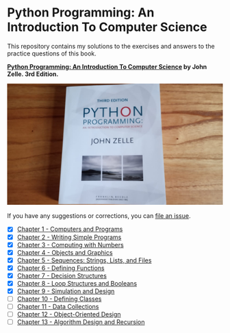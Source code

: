 # Python Programming: An Introduction To Computer Science

This repository contains my solutions to the exercises and answers to the practice questions of this book.

**[Python Programming: An Introduction To Computer Science](https://fbeedle.com/our-books/23-python-programming-an-introduction-to-computer-science-3rd-ed-9781590282755.html) by John Zelle. 3rd Edition.**

![johnzellebook](/johnzellebook.jpeg)

If you have any suggestions or corrections, you can [file an issue](https://github.com/carlosbionic/CarlosPythonZelle/issues).

* [x] [Chapter 1 - Computers and Programs](https://github.com/carlosbionic/CarlosPythonZelle/tree/main/Chapter%201)
* [x] [Chapter 2 - Writing Simple Programs](https://github.com/carlosbionic/CarlosPythonZelle/tree/main/Chapter%202)
* [x] [Chapter 3 - Computing with Numbers](https://github.com/carlosbionic/CarlosPythonZelle/tree/main/Chapter%203)
* [x] [Chapter 4 - Objects and Graphics](https://github.com/carlosbionic/CarlosPythonZelle/tree/main/Chapter%204)
* [x] [Chapter 5 - Sequences: Strings, Lists, and Files](https://github.com/carlosbionic/CarlosPythonZelle/tree/main/Chapter%205)
* [x] [Chapter 6 - Defining Functions](https://github.com/carlosbionic/CarlosPythonZelle/tree/main/Chapter%206)
* [x] [Chapter 7 - Decision Structures](https://github.com/carlosbionic/CarlosPythonZelle/tree/main/Chapter%207)
* [x] [Chapter 8 - Loop Structures and Booleans](https://github.com/carlosbionic/CarlosPythonZelle/tree/main/Chapter%208)
* [x] [Chapter 9 - Simulation and Design](https://github.com/carlosbionic/CarlosPythonZelle/tree/main/Chapter%209)
* [ ] [Chapter 10 - Defining Classes](https://github.com/carlosbionic/CarlosPythonZelle/tree/main/Chapter%2010)
* [ ] [Chapter 11 - Data Collections](https://github.com/carlosbionic/CarlosPythonZelle/tree/main/Chapter%2011)
* [ ] [Chapter 12 - Object-Oriented Design](https://github.com/carlosbionic/CarlosPythonZelle/tree/main/Chapter%2012)
* [ ] [Chapter 13 - Algorithm Design and Recursion](https://github.com/carlosbionic/CarlosPythonZelle/tree/main/Chapter%2013)